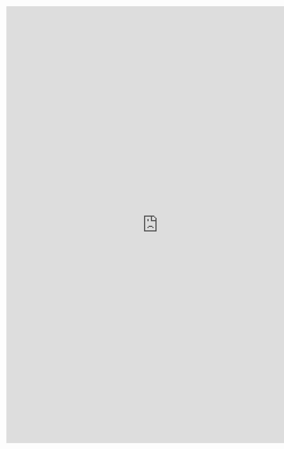 
<iframe src="https://docs.google.com/presentation/d/e/2PACX-1vSC7BHV6zLVLw2LWyhgUUfiApHtO-cjov20LbuELZRMYNp1hIJtJF6tnXg3r-zBFVBUnRUHZCZOhYZp/embed?start=true&loop=true&delayms=1000" frameborder="0" width="797" height="1152" allowfullscreen="true" mozallowfullscreen="true" webkitallowfullscreen="true"></iframe>

